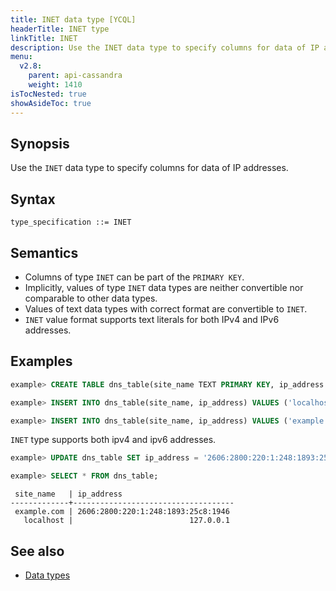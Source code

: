 ```yaml
---
title: INET data type [YCQL]
headerTitle: INET type
linkTitle: INET
description: Use the INET data type to specify columns for data of IP addresses.
menu:
  v2.8:
    parent: api-cassandra
    weight: 1410
isTocNested: true
showAsideToc: true
---
```


## Synopsis

Use the `INET` data type to specify columns for data of IP addresses.

## Syntax

```
type_specification ::= INET
```

## Semantics

- Columns of type `INET` can be part of the `PRIMARY KEY`.
- Implicitly, values of type `INET` data types are neither convertible nor comparable to other data types.
- Values of text data types with correct format are convertible to `INET`.
- `INET` value format supports text literals for both IPv4 and IPv6 addresses.

## Examples

```sql
example> CREATE TABLE dns_table(site_name TEXT PRIMARY KEY, ip_address INET);
```

```sql
example> INSERT INTO dns_table(site_name, ip_address) VALUES ('localhost', '127.0.0.1');
```

```sql
example> INSERT INTO dns_table(site_name, ip_address) VALUES ('example.com', '93.184.216.34'); 
```

`INET` type supports both ipv4 and ipv6 addresses.

```sql
example> UPDATE dns_table SET ip_address = '2606:2800:220:1:248:1893:25c8:1946' WHERE site_name = 'example.com'; 
```

```sql
example> SELECT * FROM dns_table;
```

```
 site_name   | ip_address
-------------+------------------------------------
 example.com | 2606:2800:220:1:248:1893:25c8:1946
   localhost |                          127.0.0.1
```

## See also

- [Data types](..#data-types)
